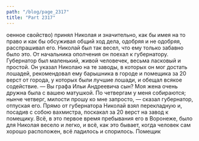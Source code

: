```yaml
---
path: "/blog/page_2317"
title: "Part 2317"
---
```


оенное свойство) принял Николая и значительно, как бы имея на то право и как бы обсуживая общий ход дела, одобряя и не одобряя, расспрашивал его. Николай был так весел, что ему только забавно было это.
От начальника ополчения он поехал к губернатору. Губернатор был маленький, живой человечек, весьма ласковый и простой. Он указал Николаю на те заводы, в которых он мог достать лошадей, рекомендовал ему барышника в городе и помещика за 20 верст от города, у которых были лучшие лошади, и обещал всякое содействие.
— Вы графа Ильи Андреевича сын? Моя жена очень дружна была с вашею матушкой. По четвергам у меня собираются; нынче четверг, милости прошу ко мне запросто, — сказал губернатор, отпуская его.
Прямо от губернатора Николай взял перекладную и, посадив с собою вахмистра, поскакал за 20 верст на завод к помещику. Всё, в это первое время пребывания его в Воронеже, было для Николая весело и легко, и всё, как это бывает, когда человек сам хорошо расположен, всё ладилось и спорилось.
Помещик
